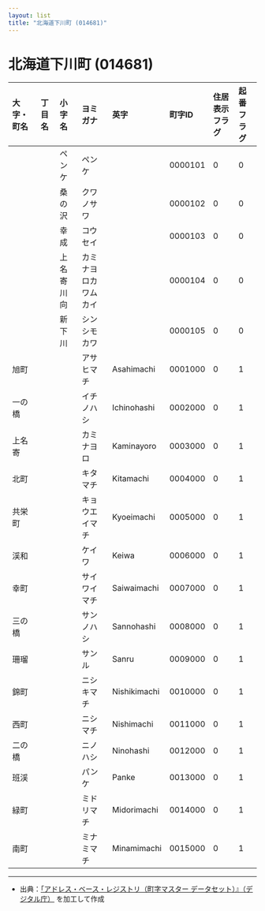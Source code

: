 ```yaml
---
layout: list
title: "北海道下川町 (014681)"
---
```


# 北海道下川町 (014681)

| 大字・町名 | 丁目名 | 小字名 | ヨミガナ | 英字 | 町字ID | 住居表示フラグ | 起番フラグ |
|:---|:---|:---|:---|:---|:---|:---|:---|
|  |  | ペンケ | ペンケ |  | 0000101 | 0 | 0 |
|  |  | 桑の沢 | クワノサワ |  | 0000102 | 0 | 0 |
|  |  | 幸成 | コウセイ |  | 0000103 | 0 | 0 |
|  |  | 上名寄川向 | カミナヨロカワムカイ |  | 0000104 | 0 | 0 |
|  |  | 新下川 | シンシモカワ |  | 0000105 | 0 | 0 |
| 旭町 |  |  | アサヒマチ | Asahimachi | 0001000 | 0 | 1 |
| 一の橋 |  |  | イチノハシ | Ichinohashi | 0002000 | 0 | 1 |
| 上名寄 |  |  | カミナヨロ | Kaminayoro | 0003000 | 0 | 1 |
| 北町 |  |  | キタマチ | Kitamachi | 0004000 | 0 | 1 |
| 共栄町 |  |  | キョウエイマチ | Kyoeimachi | 0005000 | 0 | 1 |
| 渓和 |  |  | ケイワ | Keiwa | 0006000 | 0 | 1 |
| 幸町 |  |  | サイワイマチ | Saiwaimachi | 0007000 | 0 | 1 |
| 三の橋 |  |  | サンノハシ | Sannohashi | 0008000 | 0 | 1 |
| 珊瑠 |  |  | サンル | Sanru | 0009000 | 0 | 1 |
| 錦町 |  |  | ニシキマチ | Nishikimachi | 0010000 | 0 | 1 |
| 西町 |  |  | ニシマチ | Nishimachi | 0011000 | 0 | 1 |
| 二の橋 |  |  | ニノハシ | Ninohashi | 0012000 | 0 | 1 |
| 班渓 |  |  | パンケ | Panke | 0013000 | 0 | 1 |
| 緑町 |  |  | ミドリマチ | Midorimachi | 0014000 | 0 | 1 |
| 南町 |  |  | ミナミマチ | Minamimachi | 0015000 | 0 | 1 |

---

- 出典：[「アドレス・ベース・レジストリ（町字マスター データセット）』（デジタル庁）](https://www.digital.go.jp/policies/base_registry_address/) を加工して作成